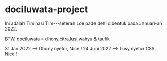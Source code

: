 # dociluwata-project
Ini adalah Tim nasi Tim---seterah Loe pade deh!
dibentuk pada Januari-an 2022.

BTW,
dociluwata = dhony,citra,lusi,wahyu & taufik

31 Jan 2022  --> Dhony nyetor, Nice !
24 Juni 2022 --> Lusy nyetor CSS, Nice !

